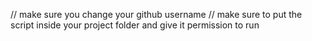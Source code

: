 
// make sure you change your github username 
// make sure to put the script inside your project folder and give it permission to run
